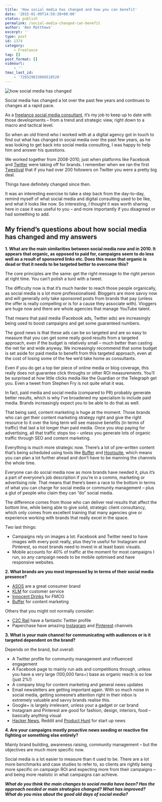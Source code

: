 ```yaml
---
title: 'How social media has changed and how you can benefit'
date: '2015-01-09T14:50:38+00:00'
status: publish
permalink: /social-media-changed-can-benefit
author: 'Ben Matthews'
excerpt: ''
type: post
id: 1374
category:
    - Freelance
tag: []
post_format: []
videourl:
    - ''
tmac_last_id:
    - '726529833866518528'
---
```

![how social media has changed](http://benrmatthews.com/wp-content/uploads/2015/01/how-social-media-has-changed.jpg)

Social media has changed a lot over the past few years and continues to changes at a rapid pace.

As a [freelance social media consultant](http://benrmatthews.com/freelance-social-media-consultant-hire-london/ "Freelance Social Media Consultant for hire"), it’s my job to keep up to date with those developments – from a trend and strategic view, right down to a macro and tactical level.

So when an old friend who I worked with at a digital agency got in touch to find out what has changed in social media over the past few years, as he was looking to get back into social media consulting, I was happy to help him and answer his questions.

We worked together from 2008-2010, just when platforms like Facebook and [Twitter](http://twitter.com/benrmatthews) were taking off for brands. I remember when we ran the first [Twestival](http://twestival.com) that if you had over 200 followers on Twitter you were a pretty big deal.

Things have definitely changed since then.

It was an interesting exercise to take a step back from the day-to-day, remind myself of what social media and digital consulting used to be like, and what it looks like now. So interesting, I thought it was worth sharing here in case it was useful to you – and more importantly if you disagreed or had something to add.

My friend’s questions about how social media has changed and my answers
-----------------------------------------------------------------------

**1. What are the main similarities between social media now and in 2010. It appears that organic, as opposed to paid for, campaigns seem to do less well as a result of sponsored links etc. Does this mean that organic is dead or that it needs to be targeted better to overcome this?**

The core principles are the same: get the right message to the right person at right time. You can’t polish a turd with a tweet.

The difficulty now is that it’s much harder to reach those people organically, as social media is a lot more professionalised. Bloggers are more savvy now and will generally only take sponsored posts from brands that pay (unless the offer is really compelling or is for a cause they associate with). Vloggers are huge now and there are whole agencies that manage YouTube talent.

That means that paid media (Facebook ads, Twitter ads) are increasingly being used to boost campaigns and get some guaranteed numbers.

The good news is that these ads can be so targeted and are so easy to measure that you can get some really good results from a targeted approach, even if the budget is relatively small – much better than casting the net far and wide anyway. We increasingly recommend that some budget is set aside for paid media to benefit from this targeted approach, even at the cost of losing some of the fee we’d take home as consultants.

Even if you do get a top tier piece of online media or blog coverage, this really does not guarantee click throughs or other ROI measurements. You’ll be surprised at how little clicks media like the Guardian or the Telegraph get you. Even a tweet from Stephen Fry is not quite what it was.

In fact, paid media and social media (compared to PR) probably generate better results, which is why I’ve broadened my specialism to include paid media. Brands increasingly expect you to be able to do that as well.

That being said, content marketing is huge at the moment. Those brands who can get their content marketing strategy right and give the right resource to it over the long term will see massive benefits (in terms of traffic) that last a lot longer than paid media. Once you stop paying for advertising, all that traffic stops too – unless you generate lots of organic traffic through SEO and content marketing.

Everything is much more strategic now. There’s a lot of pre-written content that’s being scheduled using tools like [Buffer](https://bufferapp.com/) and [Hootsuite](https://hootsuite.com/), which means you can plan a lot further ahead and don’t have to be manning the channels the whole time.

Everyone can do social media now as more brands have needed it, plus it’s a part of everyone’s job description if you’re in a comms, marketing or advertising role. That means that there’s been a race to the bottom in terms of what you can charge for social media or community management – plus a glut of people who claim they can “do” social media.

The difference comes from those who can deliver real results that affect the bottom line, while being able to give solid, strategic client consultancy, which only comes from excellent training that many agencies give or experience working with brands that really excel in the space.

Two last things:

- Campaigns rely on images a lot. Facebook and Twitter need to have images with every post really, plus they’re useful for Instagram and Pinterest, so most brands need to invest in at least basic visuals.
- <span class="il">Mobile</span> accounts for 40% of traffic at the moment for most campaigns I run, so any campaign needs to be <span class="il">mobile</span> optimised and have responsive websites.

**2. What brands are you most impressed by in terms of their social media presence?**

- [ASOS](https://twitter.com/asos) are a great consumer brand
- [KLM](https://twitter.com/klm) for customer service
- [Innocent Drinks](https://twitter.com/innocentdrinks) for FMCG
- [Buffer](https://twitter.com/buffer) for content marketing

Others that you might not normally consider:

- [C2C Rail](https://twitter.com/c2c_Rail) have a fantastic Twitter profile
- Paperchase have amazing [Instagram](http://instagram.com/frompaperchase) and [Pinterest](https://www.pinterest.com/paperchaseuk/) channels

**3. What is your main channel for communicating with audiences or is it targeted dependent on the brand?**

Depends on the brand, but overall:

- A Twitter profile for community management and influenced engagement
- A Facebook page to mainly run ads and competitions through, unless you have a very large (100,000 fans+) base as organic reach is so low (just 2%!)
- A company blog for content marketing and general news updates
- Email newsletters are getting important again. With so much noise in social media, getting someone’s attention right in their inbox is extremely valuable and savvy brands realise this.
- Google+ is largely irrelevant, unless your a gadget or car brand
- Instagram and Pinterest are good for fashion, design, interiors, food – basically anything visual
- [Hacker News](http://news.ycombinator.com/), Reddit and [Product Hunt](http://ProductHunt.com) for start up news

**4. Are your campaigns mostly proactive news seeding or reactive fire fighting or something else entirely?**

Mainly brand building, awareness raising, community management – but the objectives are much more specific now.

Social media is a lot easier to measure than it used to be. There are a lot more benchmarks and case studies to refer to, so clients are rightly being more specific on campaign ROI and expecting more from their campaigns – and being more realistic in what campaigns can achieve.

***What do you think the main changes to social media have been? Has the approach needed or main strategies changed? What has improved? What do you miss about the good old days of social media?***